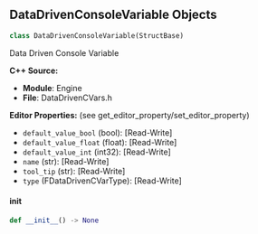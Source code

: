 ## DataDrivenConsoleVariable Objects

```python
class DataDrivenConsoleVariable(StructBase)
```

Data Driven Console Variable

**C++ Source:**

- **Module**: Engine
- **File**: DataDrivenCVars.h

**Editor Properties:** (see get_editor_property/set_editor_property)

- ``default_value_bool`` (bool):  [Read-Write]
- ``default_value_float`` (float):  [Read-Write]
- ``default_value_int`` (int32):  [Read-Write]
- ``name`` (str):  [Read-Write]
- ``tool_tip`` (str):  [Read-Write]
- ``type`` (FDataDrivenCVarType):  [Read-Write]

<a id="unreal.DataDrivenConsoleVariable.__init__"></a>

#### __init__

```python
def __init__() -> None
```

<a id="unreal.DataTableRowHandle"></a>